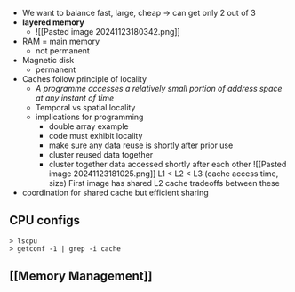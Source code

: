 - We want to balance fast, large, cheap -> can get only 2 out of 3
- **layered memory**
	- ![[Pasted image 20241123180342.png]]
- RAM = main memory
	- not permanent
- Magnetic disk
	- permanent
- Caches follow principle of locality
	- *A programme accesses a relatively small portion of address space at any instant of time*
	- Temporal vs spatial locality
	- implications for programming
		- double array example
		- code must exhibit locality
		- make sure any data reuse is shortly after prior use
		- cluster reused data together
		- cluster together data accessed shortly after each other
![[Pasted image 20241123181025.png]]
L1 < L2 < L3 (cache access time, size)
First image has shared L2 cache
tradeoffs between these
- coordination for shared cache but efficient sharing

## CPU configs
```
> lscpu
> getconf -1 | grep -i cache
```

## [[Memory Management]]